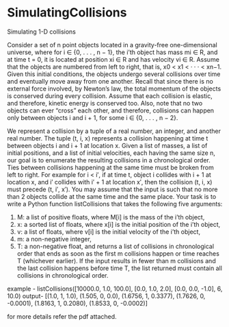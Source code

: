 # SimulatingCollisions
Simulating 1-D collisions

Consider a set of n point objects located in a gravity-free one-dimensional universe, where for i ∈ {0, . . . , n − 1}, the i’th object has mass mi ∈ R, and at
time t = 0, it is located at position xi ∈ R and has velocity vi ∈ R. Assume that the objects are numbered
from left to right, that is, x0 < x1 < · · · < xn−1. Given this initial conditions, the objects undergo several
collisions over time and eventually move away from one another. Recall that since there is no external force
involved, by Newton’s law, the total momentum of the objects is conserved during every collision. Assume
that each collision is elastic, and therefore, kinetic energy is conserved too. Also, note that no two objects
can ever “cross” each other, and therefore, collisions can happen only between objects i and i + 1, for some
i ∈ {0, . . . , n − 2}.

We represent a collision by a tuple of a real number, an integer, and another real number. The tuple
(t, i, x) represents a collision happening at time t between objects i and i + 1 at location x. Given a list of
masses, a list of initial positions, and a list of initial velocities, each having the same size n, our goal is to
enumerate the resulting collisions in a chronological order. Ties between collisions happening at the same
time must be broken from left to right. For example for i < i′, if at time t, object i collides with i + 1 at
location x, and i′ collides with i′ + 1 at location x′, then the collision (t, i, x) must precede (t, i′, x′). You
may assume that the input is such that no more than 2 objects collide at the same time and the same place.
Your task is to write a Python function listCollisions that takes the following five arguments:
1. M: a list of positive floats, where M[i] is the mass of the i’th object,
2. x: a sorted list of floats, where x[i] is the initial position of the i’th object,
3. v: a list of floats, where v[i] is the initial velocity of the i’th object,
4. m: a non-negative integer,
5. T: a non-negative float,
and returns a list of collisions in chronological order that ends as soon as the first m collisions happen or
time reaches T (whichever earlier). If the input results in fewer than m collisions and the last collision
happens before time T, the list returned must contain all collisions in chronological order.

example - 
listCollisions([10000.0, 1.0, 100.0], [0.0, 1.0, 2.0], [0.0, 0.0, -1.0], 6, 10.0)
output-
[(1.0, 1, 1.0), (1.505, 0, 0.0), (1.6756, 1, 0.3377), (1.7626, 0, -0.0001), (1.8163, 1,
0.2080), (1.8533, 0, -0.0002)]

for more details refer the pdf attached.
